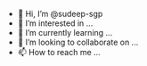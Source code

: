 - 👋 Hi, I’m @sudeep-sgp
- 👀 I’m interested in ...
- 🌱 I’m currently learning ...
- 💞️ I’m looking to collaborate on ...
- 📫 How to reach me ...

<!---
sudeep-sgp/sudeep-sgp is a ✨ special ✨ repository because its `README.md` (this file) appears on your GitHub profile.
You can click the Preview link to take a look at your changes.
--->
